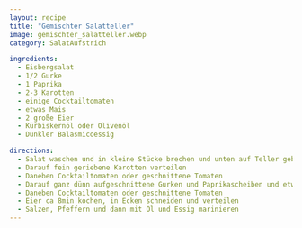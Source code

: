 ```yaml
---
layout: recipe
title: "Gemischter Salatteller"
image: gemischter_salatteller.webp
category: SalatAufstrich

ingredients:
  - Eisbergsalat
  - 1/2 Gurke
  - 1 Paprika
  - 2-3 Karotten
  - einige Cocktailtomaten
  - etwas Mais
  - 2 große Eier
  - Kürbiskernöl oder Olivenöl
  - Dunkler Balasmicoessig

directions:
  - Salat waschen und in kleine Stücke brechen und unten auf Teller geben
  - Darauf fein geriebene Karotten verteilen
  - Daneben Cocktailtomaten oder geschnittene Tomaten
  - Darauf ganz dünn aufgeschnittene Gurken und Paprikascheiben und etwas salzen
  - Daneben Cocktailtomaten oder geschnittene Tomaten
  - Eier ca 8min kochen, in Ecken schneiden und verteilen
  - Salzen, Pfeffern und dann mit Öl und Essig marinieren
---
```

